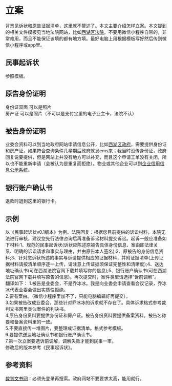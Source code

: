 # 立案
背景见诉状和原告证据清单，这里就不赘述了。本文主要介绍怎样立案。本文提到的相关文件模板见当地法院网站，比如[西湖区法院](http://court.hzxh.gov.cn/col/col1212999/index.html)。不要用微信小程序自带的，非常难用，而且不能保证该填的都有地方填。最好电脑上用根据模板写好然后传到微信小程序或app里。

## 民事起诉状
参照模板。

## 原告身份证明
身份证双面 可以是照片  
房产证 可以是照片（不可以是支付宝里的电子业主卡，法院不认）  

## 被告身份证明
业委会资料可以到当地政府网站申请信息公开，比如[西湖区政府](http://www.hzxh.gov.cn/xxgk/index.html)，需要提供身份证和房产证，如果符合查询条件几星期后政府就发ems来；我当时没传身份证，政府回复说要提供，但是网站上并没有地方可以补充，而且这个申请工单没有关闭，所以也不能重新申请（会被认为是重复而拒绝）。物业或其他企业可以到[企业信用信息公示系统](https://www.gsxt.gov.cn/index.html)。  

## 银行账户确认书
退款时退到这里的银行卡。

## 示例
以《民事起诉状v0.1版本》为例。法院回复：根据您目前提供的诉讼材料，本院无法进行审核，建议您先行法律咨询后再准备诉讼材料提交诉讼。起诉一般应准备如下材料:1、规范的民事起诉状(诉状应陈述原被告具体身份信息、案由即法律关系、明确的诉讼请求和事实与理由，并由原告本人签名);2、原被告的身份信息资料;3、针对您诉状所述的事实与诉请提供相应的证据材料，并附证据清单(上传证据材料请按清单顺序逐一上传，请注意上传证据须保证完整性和清晰度);4、送达地址确认书(可在西湖法院官网下载并填写你的信息);5、银行账户确认书(可在西湖法院官网下载并填写原告的信息)。再次提交时，案件类型请选择“诉前调解”。  
翻译如下：
1.被告是业委会，不是乔冰冰。我是向业委会申请查看会议记录，乔冰冰代表业委会做出实质性拒绝。  
2.要有案由。（微信小程序里加不了，只能电脑编辑好再提交）。  
3.如果被告改成业委会，那些针对乔冰冰的诉求就不存在了。具体诉求格式参考裁判文书网里类似案件的判决书。  
4.原告身份资料要提供身份证和房产证。被告身份资料要提供备案资料。被告名称要和备案资料里的一致。  
5.不要直接传一堆图片，要整理成证据清单。格式参考模板。  
6.要提供送达地址确认书和银行账户确认书。  
7.第一次立案要选诉前调解，调解失败才能到民事一审。  
修改后的版本参考《民事起诉状》。

## 参考资料
[裁判文书网](https://wenshu.court.gov.cn/)：必须先登录再搜索。政府网站不要要求太高，能用就行。
